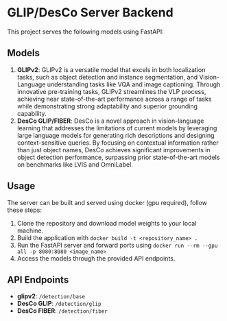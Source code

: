 # GLIP/DesCo Server Backend

This project serves the following models using FastAPI:

## Models

1. **GLIPv2**: GLIPv2 is a versatile model that excels in both localization tasks, such as object detection and instance segmentation, and Vision-Language understanding tasks like VQA and image captioning. Through innovative pre-training tasks, GLIPv2 streamlines the VLP process, achieving near state-of-the-art performance across a range of tasks while demonstrating strong adaptability and superior grounding capability.
2. **DesCo GLIP/FIBER**: DesCo is a novel approach in vision-language learning that addresses the limitations of current models by leveraging large language models for generating rich descriptions and designing context-sensitive queries. By focusing on contextual information rather than just object names, DesCo achieves significant improvements in object detection performance, surpassing prior state-of-the-art models on benchmarks like LVIS and OmniLabel.

## Usage

The server can be built and served using docker (gpu required), follow these steps:

1. Clone the repository and download model weights to your local machine.
2. Build the application with `docker build -t <repository_name> .`
3. Run the FastAPI server and forward ports using `docker run --rm --gpu all -p 8080:8080 <image_name>`
4. Access the models through the provided API endpoints.

## API Endpoints

- **glipv2**: `/detection/base`
- **DesCo GLIP**: `/detection/glip`
- **DesCo FIBER**: `/detection/fiber`
